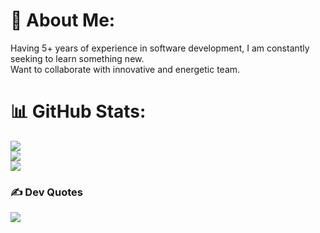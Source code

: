 # 💫 About Me:
Having 5+ years of experience in software development, I am constantly seeking to learn something new.<br>Want to collaborate with innovative and energetic team.<br>

# 📊 GitHub Stats:
![](https://github-readme-stats.vercel.app/api?username=bluesky0724&theme=dark&hide_border=false&include_all_commits=true&count_private=true)<br/>
![](https://github-readme-streak-stats.herokuapp.com/?user=bluesky0724&theme=dark&hide_border=false)<br/>
![](https://github-readme-stats.vercel.app/api/top-langs/?username=bluesky0724&theme=dark&hide_border=false&include_all_commits=true&count_private=true&layout=compact)

### ✍️ Dev Quotes
![](https://quotes-github-readme.vercel.app/api?type=horizontal&theme=radical)


<!-- Proudly created with GPRM ( https://gprm.itsvg.in ) -->

